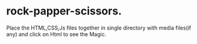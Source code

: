 # rock-papper-scissors.
Place the HTML,CSS,Js files together in single directory with media files(if any) and click on Html to see the Magic.
